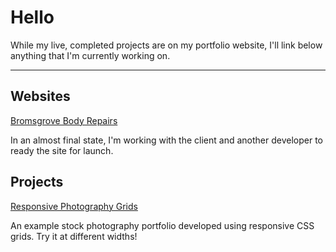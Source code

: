 # Hello

While my live, completed projects are on my portfolio website, I'll link below anything that I'm currently working on.

---

## Websites
[Bromsgrove Body Repairs](https://cameronspixels.github.io/BBR)

In an almost final state, I'm working with the client and another developer to ready the site for launch.

## Projects
[Responsive Photography Grids](https://cameronspixels.github.io/photo--grids)

An example stock photography portfolio developed using responsive CSS grids. Try it at different widths!
